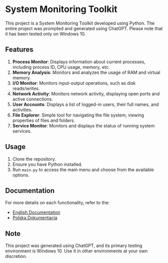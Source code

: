 # System Monitoring Toolkit

This project is a System Monitoring Toolkit developed using Python. The entire project was prompted and generated using ChatGPT. Please note that it has been tested only on Windows 10.

## Features
1. **Process Monitor**: Displays information about current processes, including process ID, CPU usage, memory, etc.
2. **Memory Analysis**: Monitors and analyzes the usage of RAM and virtual memory.
3. **I/O Monitor**: Monitors input-output operations, such as disk reads/writes.
4. **Network Activity**: Monitors network activity, displaying open ports and active connections.
5. **User Accounts**: Displays a list of logged-in users, their full names, and activities.
6. **File Explorer**: Simple tool for navigating the file system, viewing properties of files and folders.
7. **Service Monitor**: Monitors and displays the status of running system services.

## Usage
1. Clone the repository.
2. Ensure you have Python installed.
3. Run `main.py` to access the main menu and choose from the available options.

## Documentation
For more details on each functionality, refer to the:
- [English Documentation](documentation/documentation.md)
- [Polska Dokumentacja](documentation/documentation_pl.md)

## Note
This project was generated using ChatGPT, and its primary testing environment is Windows 10. Use it in other environments at your own discretion.

